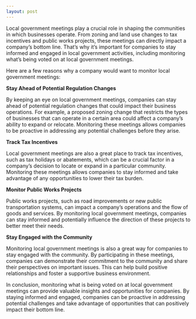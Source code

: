 ```yaml
---
layout: post
---
```


Local government meetings play a crucial role in shaping the communities in
which businesses operate. From zoning and land use changes to tax incentives
and public works projects, these meetings can directly impact a company’s
bottom line. That’s why it’s important for companies to stay informed and
engaged in local government activities, including monitoring what’s being voted
on at local government meetings.

Here are a few reasons why a company would want to monitor local government
meetings:

**Stay Ahead of Potential Regulation Changes**

By keeping an eye on local government meetings, companies can stay ahead of
potential regulation changes that could impact their business operations. For
example, a proposed zoning change that restricts the types of businesses that
can operate in a certain area could affect a company’s ability to expand or
relocate. Monitoring these meetings allows companies to be proactive in
addressing any potential challenges before they arise.

**Track Tax Incentives**

Local government meetings are also a great place to track tax incentives, such
as tax holidays or abatements, which can be a crucial factor in a company’s
decision to locate or expand in a particular community. Monitoring these
meetings allows companies to stay informed and take advantage of any
opportunities to lower their tax burden.

**Monitor Public Works Projects**

Public works projects, such as road improvements or new public transportation
systems, can impact a company’s operations and the flow of goods and services.
By monitoring local government meetings, companies can stay informed and
potentially influence the direction of these projects to better meet their
needs.

**Stay Engaged with the Community**

Monitoring local government meetings is also a great way for companies to stay
engaged with the community. By participating in these meetings, companies can
demonstrate their commitment to the community and share their perspectives on
important issues. This can help build positive relationships and foster a
supportive business environment.

In conclusion, monitoring what is being voted on at local government meetings
can provide valuable insights and opportunities for companies. By staying
informed and engaged, companies can be proactive in addressing potential
challenges and take advantage of opportunities that can positively impact their
bottom line.
